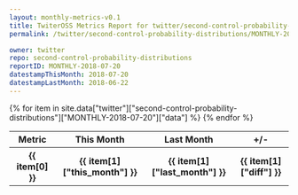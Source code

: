 ```yaml
---
layout: monthly-metrics-v0.1
title: TwiterOSS Metrics Report for twitter/second-control-probability-distributions | MONTHLY-2018-07-20 | 2018-07-20
permalink: /twitter/second-control-probability-distributions/MONTHLY-2018-07-20/

owner: twitter
repo: second-control-probability-distributions
reportID: MONTHLY-2018-07-20
datestampThisMonth: 2018-07-20
datestampLastMonth: 2018-06-22
---
```


<table style="width: 100%">
    <tr>
        <th>Metric</th>
        <th>This Month</th>
        <th>Last Month</th>
        <th>+/-</th>
    </tr>
    {% for item in site.data["twitter"]["second-control-probability-distributions"]["MONTHLY-2018-07-20"]["data"] %}
    <tr>
        <th>{{ item[0] }}</th>
        <th>{{ item[1]["this_month"] }}</th>
        <th>{{ item[1]["last_month"] }}</th>
        <th>{{ item[1]["diff"] }}</th>
    </tr>
    {% endfor %}
</table>

